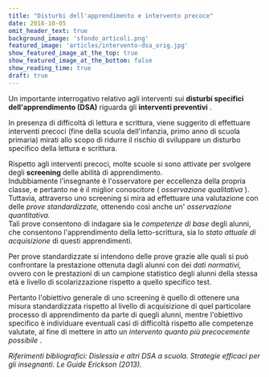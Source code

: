 ```yaml
---
title: "Disturbi dell'apprendimento e intervento precoce"
date: 2018-10-05
omit_header_text: true
background_image: 'sfondo_articoli.png'
featured_image: 'articles/intervento-dsa_orig.jpg'
show_featured_image_at_the_top: true
show_featured_image_at_the_bottom: false
show_reading_time: true
draft: true
---
```


Un importante interrogativo relativo agli interventi sui **disturbi specifici
dell'apprendimento (DSA)** riguarda gli **interventi preventivi** .  
  
In presenza di difficoltà di lettura e scrittura, viene suggerito di
effettuare interventi precoci (fine della scuola dell'infanzia, primo anno di
scuola primaria) mirati allo scopo di ridurre il rischio di sviluppare un
disturbo specifico della lettura e scrittura.  
  
Rispetto agli interventi precoci, molte scuole si sono attivate per svolgere
degli **screening** delle abilità di apprendimento.  
Indubbiamente l'insegnante è l'osservatore per eccellenza della propria
classe, e pertanto ne è il miglior conoscitore ( _osservazione qualitativa_ ).
Tuttavia, attraverso uno screening si mira ad effettuare una valutazione con
delle _prove standardizzate,_ ottenendo così anche un' _osservazione
quantitativa._  
Tali prove consentono di indagare sia le _competenze di base_ degli alunni,
che consentono l'apprendimento della letto-scrittura, sia lo _stato attuale di
acquisizione_ di questi apprendimenti.  
  
Per prove standardizzate si intendono delle prove grazie alle quali si può
confrontare la prestazione ottenuta dagli alunni con dei _dati normativi,_
ovvero con le prestazioni di un campione statistico degli alunni della stessa
età e livello di scolarizzazione rispetto a quello specifico test.  
  
Pertanto l'obiettivo generale di uno screening è quello di ottenere una misura
standardizzata rispetto al livello di acquisizione di quel particolare
processo di apprendimento da parte di quegli alunni, mentre l'obiettivo
specifico è individuare eventuali casi di difficoltà rispetto alle competenze
valutate, al fine di mettere in atto un _intervento quanto più precocemente
possibile_ .  
  
_Riferimenti bibliografici: Dislessia e altri DSA a scuola. Strategie efficaci
per gli insegnanti. Le Guide Erickson (2013)._


